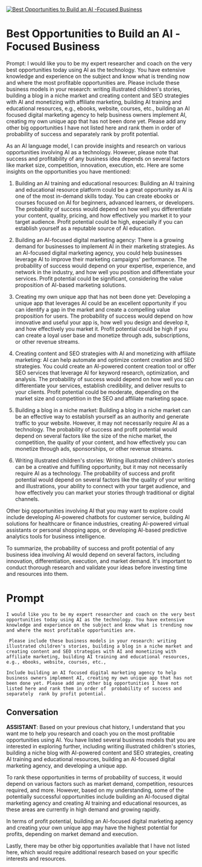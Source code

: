 
[![Best Opportunities to Build an AI -Focused Business](https://flow-prompt-covers.s3.us-west-1.amazonaws.com/icon/minimalist/mini_12.png)]()
# Best Opportunities to Build an AI -Focused Business 
Prompt: I would like you to be my expert researcher and coach on the very best opportunities today using AI as the technology. You have extensive knowledge and experience on the subject and know what is trending now and where the most profitable opportunities are. Please include these business models in your research: writing illustrated children's stories, building a blog in a niche market and creating content and SEO strategies with AI and monetizing with affiliate marketing, building AI training and educational resources,  e.g., ebooks, website, courses, etc., building an AI focused digital marketing agency to help business owners implement AI, creating my own unique app that has not been done yet. Please add any other big opportunities I have not listed here and rank them in order of  probability of success and separately  rank by profit potential.



As an AI language model, I can provide insights and research on various opportunities involving AI as a technology. However, please note that success and profitability of any business idea depends on several factors like market size, competition, innovation, execution, etc. Here are some insights on the opportunities you have mentioned:



1. Building an AI training and educational resources: Building an AI training and educational resource platform could be a great opportunity as AI is one of the most in-demand skills today. You can create ebooks or courses focused on AI for beginners, advanced learners, or developers. The probability of success would depend on how well you differentiate your content, quality, pricing, and how effectively you market it to your target audience. Profit potential could be high, especially if you can establish yourself as a reputable source of AI education.



2. Building an AI-focused digital marketing agency: There is a growing demand for businesses to implement AI in their marketing strategies. As an AI-focused digital marketing agency, you could help businesses leverage AI to improve their marketing campaigns' performance. The probability of success would depend on your expertise, experience, and network in the industry, and how well you position and differentiate your services. Profit potential could be significant, considering the value proposition of AI-based marketing solutions.



3. Creating my own unique app that has not been done yet: Developing a unique app that leverages AI could be an excellent opportunity if you can identify a gap in the market and create a compelling value proposition for users. The probability of success would depend on how innovative and useful your app is, how well you design and develop it, and how effectively you market it. Profit potential could be high if you can create a loyal user base and monetize through ads, subscriptions, or other revenue streams.



4.   Creating content and SEO strategies with AI and monetizing with affiliate marketing: AI can help automate and optimize content creation and SEO strategies. You could create an AI-powered content creation tool or offer SEO services that leverage AI for keyword research, optimization, and analysis. The probability of success would depend on how well you can differentiate your services, establish credibility, and deliver results to your clients. Profit potential could be moderate, depending on the market size and competition in the SEO and affiliate marketing space.



5. Building a blog in a niche market: Building a blog in a niche market can be an effective way to establish yourself as an authority and generate traffic to your website. However, it may not necessarily require AI as a technology. The probability of success and profit potential would depend on several factors like the size of the niche market, the competition, the quality of your content, and how effectively you can monetize through ads, sponsorships, or other revenue streams.



6. Writing illustrated children's stories: Writing illustrated children's stories can be a creative and fulfilling opportunity, but it may not necessarily require AI as a technology. The probability of success and profit potential would depend on several factors like the quality of your writing and illustrations, your ability to connect with your target audience, and how effectively you can market your stories through traditional or digital channels.



Other big opportunities involving AI that you may want to explore could include developing AI-powered chatbots for customer service, building AI solutions for healthcare or finance industries, creating AI-powered virtual assistants or personal shopping apps, or developing AI-based predictive analytics tools for business intelligence.



To summarize, the probability of success and profit potential of any business idea involving AI would depend on several factors, including innovation, differentiation, execution, and market demand. It's important to conduct thorough research and validate your ideas before investing time and resources into them.





# Prompt

```
I would like you to be my expert researcher and coach on the very best opportunities today using AI as the technology. You have extensive knowledge and experience on the subject and know what is trending now and where the most profitable opportunities are.

 Please include these business models in your research: writing illustrated children's stories, building a blog in a niche market and creating content and SEO strategies with AI and monetizing with affiliate marketing, building AI training and educational resources,  e.g., ebooks, website, courses, etc.,

Include building an AI focused digital marketing agency to help business owners implement AI, creating my own unique app that has not been done yet. Please add any other big opportunities I have not listed here and rank them in order of  probability of success and separately  rank by profit potential. 
```

## Conversation

**ASSISTANT**: Based on your previous chat history, I understand that you want me to help you research and coach you on the most profitable opportunities using AI. You have listed several business models that you are interested in exploring further, including writing illustrated children's stories, building a niche blog with AI-powered content and SEO strategies, creating AI training and educational resources, building an AI-focused digital marketing agency, and developing a unique app.



To rank these opportunities in terms of probability of success, it would depend on various factors such as market demand, competition, resources required, and more. However, based on my understanding, some of the potentially successful opportunities include building an AI-focused digital marketing agency and creating AI training and educational resources, as these areas are currently in high demand and growing rapidly.



In terms of profit potential, building an AI-focused digital marketing agency and creating your own unique app may have the highest potential for profits, depending on market demand and execution.



Lastly, there may be other big opportunities available that I have not listed here, which would require additional research based on your specific interests and resources.


